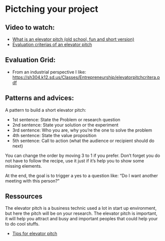 # Pictching your project 



## Video to watch:
* [What is an elevator pitch (old school, fun and short version)](https://www.youtube.com/watch?v=Tq0tan49rmc)
* [Evaluation criterias of an elevator pitch](
https://sh304.k12.sd.us/Classes/Entrepreneurship/elevatorpitchcritera.pdf)


## Evaluation Grid:

* From an industrial perspective I like: 
https://sh304.k12.sd.us/Classes/Entrepreneurship/elevatorpitchcritera.pdf

## Patterns and advices: 

A pattern to build a short elevator pitch: 
* 1st sentence:  State the Problem or research question
* 2nd sentence:  State your solution or the experiment
* 3rd sentence:  Who you are, why you’re the one to solve the problem
* 4th sentence:  State the value proposition 
* 5th sentence:  Call to action (what the audience or recipient should do next)

You can change the order by moving 3 to 1 if you prefer. 
Don’t forget you do not have to follow the recipe, use it just if it’s help you to show some missing elements.  

At the end, the goal is to trigger a yes to a question like:  “Do I want another meeting with this person?"

## Ressources 

The elevator pitch is a business technic used a lot in start up environment, but here the pitch will be on your research. The elevator pitch is important, it will help you attract and busy and important peoples that could help your to do cool stuffs.

* [Tips for elevator pitch](http://www.businessnewsdaily.com/4034-elevator-pitch-tips.html)


